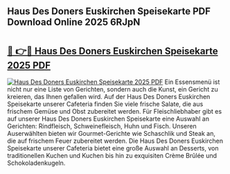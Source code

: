 ## Haus Des Doners Euskirchen Speisekarte PDF Download Online 2025 6RJpN

# <h2><a href="http://gc9hzpn.nevu.top/?p=Haus+Des+Doners+Euskirchen+Speisekarte">🔗 👉🔴 Haus Des Doners Euskirchen Speisekarte 2025 PDF</a></h2>

[![Haus Des Doners Euskirchen Speisekarte 2025 PDF](https://i.imgur.com/dBaPXMq.png)](http://gc9hzpn.nevu.top/?p=Haus+Des+Doners+Euskirchen+Speisekarte)
Ein Essensmenü ist nicht nur eine Liste von Gerichten, sondern auch die Kunst, ein Gericht zu kreieren, das Ihnen gefallen wird. Auf der Haus Des Doners Euskirchen Speisekarte unserer Cafeteria finden Sie viele frische Salate, die aus frischem Gemüse und Obst zubereitet werden. Für Fleischliebhaber gibt es auf unserer Haus Des Doners Euskirchen Speisekarte eine Auswahl an Gerichten: Rindfleisch, Schweinefleisch, Huhn und Fisch. Unseren Auserwählten bieten wir Gourmet-Gerichte wie Schaschlik und Steak an, die auf frischem Feuer zubereitet werden. Die Haus Des Doners Euskirchen Speisekarte unserer Cafeteria bietet eine große Auswahl an Desserts, von traditionellen Kuchen und Kuchen bis hin zu exquisiten Crème Brûlée und Schokoladenkugeln.
